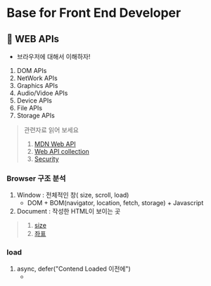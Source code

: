 # Base for Front End Developer

## 🌟 WEB APIs

- 브라우저에 대해서 이해하자!

1. DOM APIs
2. NetWork APIs
3. Graphics APIs
4. Audio/Vidoe APIs
5. Device APIs
6. File APIs
7. Storage APIs

> 관련자료 읽어 보세요
>
> 1. [MDN Web API](https://developer.mozilla.org/en-US/docs/Learn/JavaScript/Client-side_web_APIs/Introduction)
> 2. [Web API collection](https://developer.mozilla.org/en-US/docs/Web/API)
> 3. [Security](https://www.thoughtco.com/what-javascript-cannot-do-2037666)

### Browser 구조 분석

1. Window : 전체적인 창( size, scroll, load)
   - DOM + BOM(navigator, location, fetch, storage) + Javascript
2. Document : 작성한 HTML이 보이는 곳

> 1.  [size](https://nomadgeoniljang.github.io/2020-front-101/window-size/)
> 2.  [좌표](https://nomadgeoniljang.github.io/2020-front-101/window-position)

### load

1. async, defer("Contend Loaded 이전에")
   - <script src="" defer or async>
2. window.addEventListener("load",()=>{})
   - 모든리소스 로딩 (image, css, js...etc)
   - "DOMContentLoaded" : only HTML
   - "beforeunload" - 페이지에서 나갈떄 발생
   - "unload" - resource is being unload

### PROJECT

- [project1](https://nomadgeoniljang.github.io/2020-front-101/project1-coordinates/)
- [project2](https://nomadgeoniljang.github.io/2020-front-101/project2-rabbits/)

## 💥 DOM 정복하자!

- [DOM](https://developer.mozilla.org/en-US/docs/Web/API/Document_Object_Model/Introduction)
- [DOM API](https://developer.mozilla.org/en-US/docs/Web/API/HTML_DOM_API)

1. Document Object Model
   - 브라우저는 HTML tag를 분석해서 Node로 만든다 -> DOM Tree🌴 를 만든다!!!.
   - HTML tag는 그와 같은 엘레먼드가 있다. (Memory에 저장이 된다.)
   - Event Target <- Node <- (Document, Element(HTMLElement), Text)

### 1️⃣ Node

- [Node](https://developer.mozilla.org/en-US/docs/Web/API/Node)
- [Event Target](https://developer.mozilla.org/en-US/docs/Web/API/EventTarget)

1. 모든 노드는 이벤트 타겟이다.
   - addEventListener()
   - removeEventListener()
   - dispatchEvent()

### 2️⃣ CSSOM

- [CSSOM](https://developer.mozilla.org/en-US/docs/Web/API/CSS_Object_Model)

1. (HTML)DOM + CSS(external, embedded, inline, user-aget stylesheet) = CSSON
   - compute styles based on CSS cascading rules

![CSSOM](https://raw.githubusercontent.com/nomadGeonilJang/2020-front-101/master/images/csson.png)
